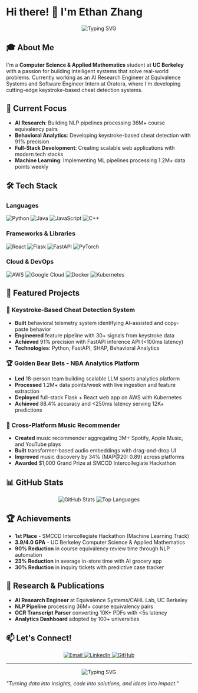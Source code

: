 # Hi there! 👋 I'm Ethan Zhang

<div align="center">
  <img src="https://readme-typing-svg.herokuapp.com?font=Fira+Code&pause=1000&color=2F81F7&center=true&vCenter=true&width=435&lines=Computer+Science+%26+Applied+Math;AI+Research+Engineer;Full-Stack+Developer;Machine+Learning+Enthusiast" alt="Typing SVG" />
</div>

## 🎓 About Me

I'm a **Computer Science & Applied Mathematics** student at **UC Berkeley** with a passion for building intelligent systems that solve real-world problems. Currently working as an AI Research Engineer at Equivalence Systems and Software Engineer Intern at Oratora, where I'm developing cutting-edge keystroke-based cheat detection systems.

## 🔬 Current Focus

- **AI Research**: Building NLP pipelines processing 36M+ course equivalency pairs
- **Behavioral Analytics**: Developing keystroke-based cheat detection with 91% precision
- **Full-Stack Development**: Creating scalable web applications with modern tech stacks
- **Machine Learning**: Implementing ML pipelines processing 1.2M+ data points weekly

## 🛠️ Tech Stack

### Languages
![Python](https://img.shields.io/badge/Python-3776AB?style=for-the-badge&logo=python&logoColor=white)
![Java](https://img.shields.io/badge/Java-ED8B00?style=for-the-badge&logo=java&logoColor=white)
![JavaScript](https://img.shields.io/badge/JavaScript-F7DF1E?style=for-the-badge&logo=javascript&logoColor=black)
![C++](https://img.shields.io/badge/C++-00599C?style=for-the-badge&logo=c%2B%2B&logoColor=white)

### Frameworks & Libraries
![React](https://img.shields.io/badge/React-20232A?style=for-the-badge&logo=react&logoColor=61DAFB)
![Flask](https://img.shields.io/badge/Flask-000000?style=for-the-badge&logo=flask&logoColor=white)
![FastAPI](https://img.shields.io/badge/FastAPI-009688?style=for-the-badge&logo=fastapi&logoColor=white)
![PyTorch](https://img.shields.io/badge/PyTorch-EE4C2C?style=for-the-badge&logo=pytorch&logoColor=white)

### Cloud & DevOps
![AWS](https://img.shields.io/badge/AWS-232F3E?style=for-the-badge&logo=amazon-aws&logoColor=white)
![Google Cloud](https://img.shields.io/badge/Google_Cloud-4285F4?style=for-the-badge&logo=google-cloud&logoColor=white)
![Docker](https://img.shields.io/badge/Docker-2496ED?style=for-the-badge&logo=docker&logoColor=white)
![Kubernetes](https://img.shields.io/badge/Kubernetes-326CE5?style=for-the-badge&logo=kubernetes&logoColor=white)

## 🚀 Featured Projects

### 🎯 Keystroke-Based Cheat Detection System
- **Built** behavioral telemetry system identifying AI-assisted and copy-paste behavior
- **Engineered** feature pipeline with 30+ signals from keystroke data
- **Achieved** 91% precision with FastAPI inference API (<100ms latency)
- **Technologies**: Python, FastAPI, SHAP, Behavioral Analytics

### 🏆 Golden Bear Bets - NBA Analytics Platform
- **Led** 18-person team building scalable LLM sports analytics platform
- **Processed** 1.2M+ data points/week with live ingestion and feature extraction
- **Deployed** full-stack Flask + React web app on AWS with Kubernetes
- **Achieved** 88.4% accuracy and <250ms latency serving 12K+ predictions

### 🎵 Cross-Platform Music Recommender
- **Created** music recommender aggregating 3M+ Spotify, Apple Music, and YouTube plays
- **Built** transformer-based audio embeddings with drag-and-drop UI
- **Improved** music discovery by 34% (MAP@20: 0.89) across platforms
- **Awarded** $1,000 Grand Prize at SMCCD Intercollegiate Hackathon

## 📊 GitHub Stats

<div align="center">
  <img src="https://github-readme-stats.vercel.app/api?username=ethanzhanghello&show_icons=true&theme=dark&hide_border=true&count_private=true" alt="GitHub Stats" />
  <img src="https://github-readme-stats.vercel.app/api/top-langs/?username=ethanzhanghello&layout=compact&theme=dark&hide_border=true" alt="Top Languages" />
</div>

## 🏆 Achievements

- **1st Place** - SMCCD Intercollegiate Hackathon (Machine Learning Track)
- **3.9/4.0 GPA** - UC Berkeley Computer Science & Applied Mathematics
- **90% Reduction** in course equivalency review time through NLP automation
- **23% Reduction** in average in-store time with AI grocery app
- **30% Reduction** in inquiry tickets with predictive case tracker

## 🔬 Research & Publications

- **AI Research Engineer** at Equivalence Systems/CAHL Lab, UC Berkeley
- **NLP Pipeline** processing 36M+ course equivalency pairs
- **OCR Transcript Parser** converting 10K+ PDFs with <5s latency
- **Analytics Dashboard** adopted by 100+ universities

## 📫 Let's Connect!

<div align="center">
  <a href="mailto:ezhang06@berkeley.edu">
    <img src="https://img.shields.io/badge/Email-D14836?style=for-the-badge&logo=gmail&logoColor=white" alt="Email" />
  </a>
  <a href="https://linkedin.com/in/ethanzhang">
    <img src="https://img.shields.io/badge/LinkedIn-0077B5?style=for-the-badge&logo=linkedin&logoColor=white" alt="LinkedIn" />
  </a>
  <a href="https://github.com/ethanzhanghello">
    <img src="https://img.shields.io/badge/GitHub-100000?style=for-the-badge&logo=github&logoColor=white" alt="GitHub" />
  </a>
</div>

---

<div align="center">
  <img src="https://readme-typing-svg.herokuapp.com?font=Fira+Code&pause=1000&color=2F81F7&center=true&vCenter=true&width=435&lines=Building+the+future+with+AI+%26+ML;One+commit+at+a+time+%F0%9F%9A%80" alt="Typing SVG" />
</div>

*"Turning data into insights, code into solutions, and ideas into impact."*
